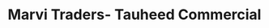 ---
title: "Marvi Traders- Tauheed Commercial"
url: /karachi/marvi-traders-tauheed-commercial/
shop: hardware
---